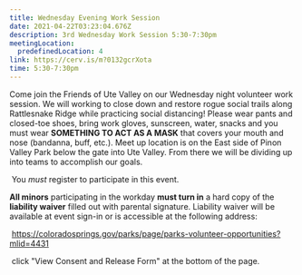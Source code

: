 ```yaml
---
title: Wednesday Evening Work Session
date: 2021-04-22T03:23:04.676Z
description: 3rd Wednesday Work Session 5:30-7:30pm
meetingLocation:
  predefinedLocation: 4
link: https://cerv.is/m?0132gcrXota
time: 5:30-7:30pm
---
```

Come join the Friends of Ute Valley on our Wednesday night volunteer work session. We will working to close down and restore rogue social trails along Rattlesnake Ridge while practicing social distancing! Please wear pants and closed-toe shoes, bring work gloves, sunscreen, water, snacks and you must wear **SOMETHING TO ACT AS A MASK** that covers your mouth and nose (bandanna, buff, etc.). Meet up location is on the East side of Pinon Valley Park below the gate into Ute Valley. From there we will be dividing up into teams to accomplish our goals. 

 You *must* register to participate in this event.

**All minors** participating in the workday **must turn in** a hard copy of the **liability waiver** filled out with parental signature. Liability waiver will be available at event sign-in or is accessible at the following address:

 <https://coloradosprings.gov/parks/page/parks-volunteer-opportunities?mlid=4431>

 click "View Consent and Release Form" at the bottom of the page.